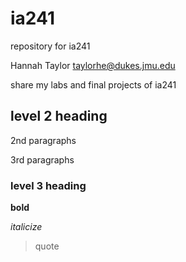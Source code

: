 # ia241
repository for ia241

Hannah Taylor
taylorhe@dukes.jmu.edu

share my labs and final projects of ia241 

## level 2 heading

2nd paragraphs 

3rd paragraphs 

### level 3 heading 

**bold**

*italicize*

> quote
